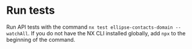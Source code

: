 # Run tests

Run API tests with the command `nx test ellipse-contacts-domain --watchAll`. If you do not have the NX CLI installed globally, add `npx` to the beginning of the command.

